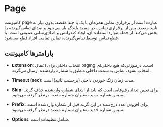 

# Page

کامپوننت page عبارت است از برقراری تماس همزمان با یک یا چند مقصد، بدون نیاز به تایید مقصد. پس از برقراری تماس، در مقصد بلندگو باز می‌شود و صدای تماس‌گیرنده را پخش می‌کند. از جمله موارد استفاده آن، ایجاد کنفرانس و اطلاع‌‌رسانی عمومی است. با قطع تماس توسط تماس‌گیرنده، تماس تمامی افراد قطع می‌شود.


## پارامترها کامپوننت

- **Extension**: انتخاب داخلی برای اعمال paging است. درصورتی‌‌که هیچ داخلی‌ای انتخاب نشود، تماس به سمت داخلی منطبق با شماره واردشده ارسال می‌‌گردد.

- **Timeout (sec)**: مدت زمان زنگ خوردن داخلی (برحسب ثانیه) است.

- **Skip**: برای تعیین تعداد رقم‌‌هایی است که باید از ابتدای شماره واردشده حذف گردد. سپس شماره جدید به‌‌عنوان شماره مقصد درنظر گرفته می‌‌شود.

- **Prefix**: برای افزودن عدد درج‌شده در این گزینه قبل از شماره واردشده است. سپس شماره جدید به‌‌عنوان شماره مقصد درنظر گرفته می‌‌شود.

- **Options**: شامل تنظیمات است.

